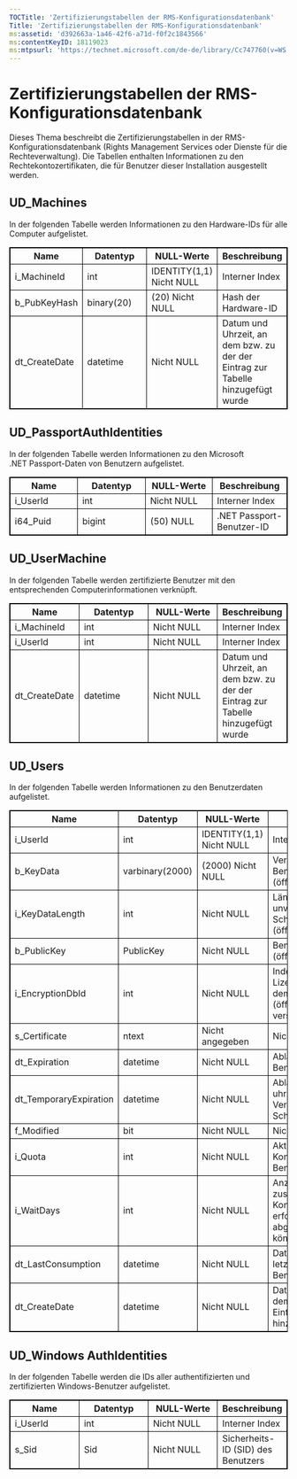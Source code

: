 ```yaml
---
TOCTitle: 'Zertifizierungstabellen der RMS-Konfigurationsdatenbank'
Title: 'Zertifizierungstabellen der RMS-Konfigurationsdatenbank'
ms:assetid: 'd392663a-1a46-42f6-a71d-f0f2c1843566'
ms:contentKeyID: 18119023
ms:mtpsurl: 'https://technet.microsoft.com/de-de/library/Cc747760(v=WS.10)'
---
```


Zertifizierungstabellen der RMS-Konfigurationsdatenbank
=======================================================

Dieses Thema beschreibt die Zertifizierungstabellen in der RMS-Konfigurationsdatenbank (Rights Management Services oder Dienste für die Rechteverwaltung). Die Tabellen enthalten Informationen zu den Rechtekontozertifikaten, die für Benutzer dieser Installation ausgestellt werden.

UD\_Machines
------------

In der folgenden Tabelle werden Informationen zu den Hardware-IDs für alle Computer aufgelistet.

<p></p>
<table style="border:1px solid black;">
<colgroup>
<col width="25%" />
<col width="25%" />
<col width="25%" />
<col width="25%" />
</colgroup>
<thead>
<tr class="header">
<th style="border:1px solid black;" >Name</th>
<th style="border:1px solid black;" >Datentyp</th>
<th style="border:1px solid black;" >NULL-Werte</th>
<th style="border:1px solid black;" >Beschreibung</th>
</tr>
</thead>
<tbody>
<tr class="odd">
<td style="border:1px solid black;">i_MachineId</td>
<td style="border:1px solid black;">int</td>
<td style="border:1px solid black;">IDENTITY(1,1) Nicht NULL</td>
<td style="border:1px solid black;">Interner Index</td>
</tr>
<tr class="even">
<td style="border:1px solid black;">b_PubKeyHash</td>
<td style="border:1px solid black;">binary(20)</td>
<td style="border:1px solid black;">(20) Nicht NULL</td>
<td style="border:1px solid black;">Hash der Hardware-ID</td>
</tr>
<tr class="odd">
<td style="border:1px solid black;">dt_CreateDate</td>
<td style="border:1px solid black;">datetime</td>
<td style="border:1px solid black;">Nicht NULL</td>
<td style="border:1px solid black;">Datum und Uhrzeit, an dem bzw. zu der der Eintrag zur Tabelle hinzugefügt wurde</td>
</tr>
</tbody>
</table>
  
UD\_PassportAuthIdentities  
--------------------------
  
In der folgenden Tabelle werden Informationen zu den Microsoft .NET Passport-Daten von Benutzern aufgelistet.
  
<p></p>
<table style="border:1px solid black;">
<colgroup>
<col width="25%" />
<col width="25%" />
<col width="25%" />
<col width="25%" />
</colgroup>
<thead>
<tr class="header">
<th style="border:1px solid black;" >Name</th>
<th style="border:1px solid black;" >Datentyp</th>
<th style="border:1px solid black;" >NULL-Werte</th>
<th style="border:1px solid black;" >Beschreibung</th>
</tr>
</thead>
<tbody>
<tr class="odd">
<td style="border:1px solid black;">i_UserId</td>
<td style="border:1px solid black;">int</td>
<td style="border:1px solid black;">Nicht NULL</td>
<td style="border:1px solid black;">Interner Index</td>
</tr>
<tr class="even">
<td style="border:1px solid black;">i64_Puid</td>
<td style="border:1px solid black;">bigint</td>
<td style="border:1px solid black;">(50) NULL</td>
<td style="border:1px solid black;">.NET Passport-Benutzer-ID</td>
</tr>
</tbody>
</table>
  
UD\_UserMachine  
---------------
  
In der folgenden Tabelle werden zertifizierte Benutzer mit den entsprechenden Computerinformationen verknüpft.
  
<p></p>
<table style="border:1px solid black;">
<colgroup>
<col width="25%" />
<col width="25%" />
<col width="25%" />
<col width="25%" />
</colgroup>
<thead>
<tr class="header">
<th style="border:1px solid black;" >Name</th>
<th style="border:1px solid black;" >Datentyp</th>
<th style="border:1px solid black;" >NULL-Werte</th>
<th style="border:1px solid black;" >Beschreibung</th>
</tr>
</thead>
<tbody>
<tr class="odd">
<td style="border:1px solid black;">i_MachineId</td>
<td style="border:1px solid black;">int</td>
<td style="border:1px solid black;">Nicht NULL</td>
<td style="border:1px solid black;">Interner Index</td>
</tr>
<tr class="even">
<td style="border:1px solid black;">i_UserId</td>
<td style="border:1px solid black;">int</td>
<td style="border:1px solid black;">Nicht NULL</td>
<td style="border:1px solid black;">Interner Index</td>
</tr>
<tr class="odd">
<td style="border:1px solid black;">dt_CreateDate</td>
<td style="border:1px solid black;">datetime</td>
<td style="border:1px solid black;">Nicht NULL</td>
<td style="border:1px solid black;">Datum und Uhrzeit, an dem bzw. zu der der Eintrag zur Tabelle hinzugefügt wurde</td>
</tr>
</tbody>
</table>
  
UD\_Users  
---------
  
In der folgenden Tabelle werden Informationen zu den Benutzerdaten aufgelistet.
  
<p></p>
<table style="border:1px solid black;">
<colgroup>
<col width="25%" />
<col width="25%" />
<col width="25%" />
<col width="25%" />
</colgroup>
<thead>
<tr class="header">
<th style="border:1px solid black;" >Name</th>
<th style="border:1px solid black;" >Datentyp</th>
<th style="border:1px solid black;" >NULL-Werte</th>
<th style="border:1px solid black;" >Beschreibung</th>
</tr>
</thead>
<tbody>
<tr class="odd">
<td style="border:1px solid black;">i_UserId</td>
<td style="border:1px solid black;">int</td>
<td style="border:1px solid black;">IDENTITY(1,1) Nicht NULL</td>
<td style="border:1px solid black;">Interner Index</td>
</tr>
<tr class="even">
<td style="border:1px solid black;">b_KeyData</td>
<td style="border:1px solid black;">varbinary(2000)</td>
<td style="border:1px solid black;">(2000) Nicht NULL</td>
<td style="border:1px solid black;">Verschlüsselter Benutzerschlüssel (öffentlich/privat)</td>
</tr>
<tr class="odd">
<td style="border:1px solid black;">i_KeyDataLength</td>
<td style="border:1px solid black;">int</td>
<td style="border:1px solid black;">Nicht NULL</td>
<td style="border:1px solid black;">Länge des unverschlüsselten Schlüssels (öffentlich/privat)</td>
</tr>
<tr class="even">
<td style="border:1px solid black;">b_PublicKey</td>
<td style="border:1px solid black;">PublicKey</td>
<td style="border:1px solid black;">Nicht NULL</td>
<td style="border:1px solid black;">Benutzerschlüssel (öffentlich)</td>
</tr>
<tr class="odd">
<td style="border:1px solid black;">i_EncryptionDbId</td>
<td style="border:1px solid black;">int</td>
<td style="border:1px solid black;">Nicht NULL</td>
<td style="border:1px solid black;">Index zum Lizenzgeberzertifikat, mit dem das Schlüsselpaar (öffentlich/privat) verschlüsselt wird</td>
</tr>
<tr class="even">
<td style="border:1px solid black;">s_Certificate</td>
<td style="border:1px solid black;">ntext</td>
<td style="border:1px solid black;">Nicht angegeben</td>
<td style="border:1px solid black;">Nicht verwendet</td>
</tr>
<tr class="odd">
<td style="border:1px solid black;">dt_Expiration</td>
<td style="border:1px solid black;">datetime</td>
<td style="border:1px solid black;">Nicht NULL</td>
<td style="border:1px solid black;">Ablaufdatum des Benutzerschlüssels</td>
</tr>
<tr class="even">
<td style="border:1px solid black;">dt_TemporaryExpiration</td>
<td style="border:1px solid black;">datetime</td>
<td style="border:1px solid black;">Nicht NULL</td>
<td style="border:1px solid black;">Ablaufdatum und -uhrzeit für die temporäre Verwendung des Schlüssels</td>
</tr>
<tr class="odd">
<td style="border:1px solid black;">f_Modified</td>
<td style="border:1px solid black;">bit</td>
<td style="border:1px solid black;">Nicht NULL</td>
<td style="border:1px solid black;">Nicht verwendet</td>
</tr>
<tr class="even">
<td style="border:1px solid black;">i_Quota</td>
<td style="border:1px solid black;">int</td>
<td style="border:1px solid black;">Nicht NULL</td>
<td style="border:1px solid black;">Aktuelle Kontingentebene für den Benutzer</td>
</tr>
<tr class="odd">
<td style="border:1px solid black;">i_WaitDays</td>
<td style="border:1px solid black;">int</td>
<td style="border:1px solid black;">Nicht NULL</td>
<td style="border:1px solid black;">Anzahl von Tagen, bevor zusätzliche Kontingentanforderungen erfolgreich abgeschlossen werden können</td>
</tr>
<tr class="even">
<td style="border:1px solid black;">dt_LastConsumption</td>
<td style="border:1px solid black;">datetime</td>
<td style="border:1px solid black;">Nicht NULL</td>
<td style="border:1px solid black;">Datum und Uhrzeit der letzten zusätzlichen Benutzerzertifizierung</td>
</tr>
<tr class="odd">
<td style="border:1px solid black;">dt_CreateDate</td>
<td style="border:1px solid black;">datetime</td>
<td style="border:1px solid black;">Nicht NULL</td>
<td style="border:1px solid black;">Datum und Uhrzeit, an dem bzw. zu der der Eintrag zur Tabelle hinzugefügt wurde</td>
</tr>
</tbody>
</table>
  
UD\_Windows AuthIdentities  
--------------------------
  
In der folgenden Tabelle werden die IDs aller authentifizierten und zertifizierten Windows-Benutzer aufgelistet.
  
<p></p>
<table style="border:1px solid black;">
<colgroup>
<col width="25%" />
<col width="25%" />
<col width="25%" />
<col width="25%" />
</colgroup>
<thead>
<tr class="header">
<th style="border:1px solid black;" >Name</th>
<th style="border:1px solid black;" >Datentyp</th>
<th style="border:1px solid black;" >NULL-Werte</th>
<th style="border:1px solid black;" >Beschreibung</th>
</tr>
</thead>
<tbody>
<tr class="odd">
<td style="border:1px solid black;">i_UserId</td>
<td style="border:1px solid black;">int</td>
<td style="border:1px solid black;">Nicht NULL</td>
<td style="border:1px solid black;">Interner Index</td>
</tr>
<tr class="even">
<td style="border:1px solid black;">s_Sid</td>
<td style="border:1px solid black;">Sid</td>
<td style="border:1px solid black;">Nicht NULL</td>
<td style="border:1px solid black;">Sicherheits-ID (SID) des Benutzers</td>
</tr>
</tbody>
</table>